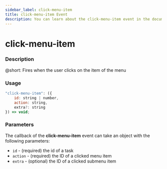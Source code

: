 ```yaml
---
sidebar_label: click-menu-item
title: click-menu-item Event
description: You can learn about the click-menu-item event in the documentation of the DHTMLX JavaScript To Do List library. Browse developer guides and API reference, try out code examples and live demos, and download a free 30-day evaluation version of DHTMLX To Do List.
---
```


# click-menu-item

### Description

@short: Fires when the user clicks on the item of the menu

### Usage

~~~js
"click-menu-item": ({
    id: string | number,
    action: string,
    extra?: string
}) => void;
~~~

### Parameters

The callback of the **click-menu-item** event can take an object with the following parameters:

- `id` - (required) the id of a task
- `action` - (required) the ID of a clicked menu item
- `extra` - (optional) the ID of a clicked submenu item